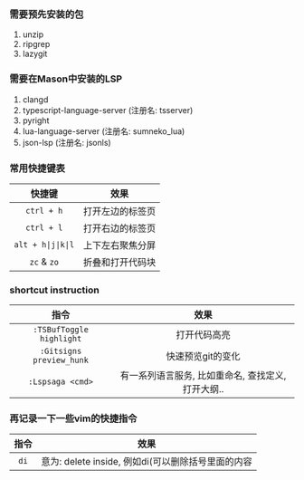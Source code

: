 ### 需要预先安装的包
1. unzip
2. ripgrep
3. lazygit

### 需要在Mason中安装的LSP
1. clangd
2. typescript-language-server (注册名: tsserver)
3. pyright
4. lua-language-server (注册名: sumneko_lua)
5. json-lsp (注册名: jsonls)

### 常用快捷键表

|快捷键|效果|
|:-:|:-:|
|`ctrl + h`|打开左边的标签页|
|`ctrl + l`|打开右边的标签页|
|`alt + h\|j\|k\|l`|上下左右聚焦分屏|
|`zc` & `zo`|折叠和打开代码块|

### shortcut instruction 

|指令|效果|
|:-:|:-:|
|`:TSBufToggle highlight`|打开代码高亮|
|`:Gitsigns preview_hunk`|快速预览git的变化|
|`:Lspsaga <cmd>`|有一系列语言服务, 比如重命名, 查找定义, 打开大纲..|


### 再记录一下一些vim的快捷指令

|指令|效果|
|:-:|:-:|
|`di`|意为: delete inside, 例如di(可以删除括号里面的内容|

